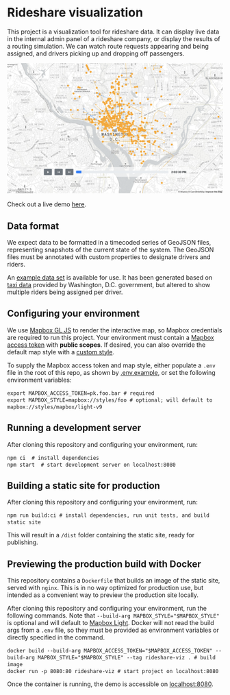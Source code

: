 # Rideshare visualization

This project is a visualization tool for rideshare data. It can display live data in the internal admin panel of a rideshare company, or display the results of a routing simulation. We can watch route requests appearing and being assigned, and drivers picking up and dropping off passengers.

![Screenshot of Rideshare viz](demo/rideshare-viz-screengrab.png?raw=true)

Check out a live demo [here](https://rideshare-viz.lesliepassante.com).

## Data format

We expect data to be formatted in a timecoded series of GeoJSON files, representing snapshots of the current state of the system. The GeoJSON files must be annotated with custom properties to designate drivers and riders.

An [example data set](https://rideshare-viz.lesliepassante.com/assets/example-geojson.zip) is available for use. It has been generated based on [taxi data](https://dfhv.dc.gov/page/dfhv-dashboard-and-statistical-data-sets) provided by Washington, D.C. government, but altered to show multiple riders being assigned per driver.

## Configuring your environment

We use [Mapbox GL JS](https://docs.mapbox.com/mapbox-gl-js/api/) to render the interactive map, so Mapbox credentials are required to run this project. Your environment must contain a [Mapbox access token](https://docs.mapbox.com/help/glossary/access-token/) with **public scopes**. If desired, you can also override the default map style with a [custom style](https://docs.mapbox.com/studio-manual/reference/styles/).

To supply the Mapbox access token and map style, either populate a `.env` file in the root of this repo, as shown by [.env.example](.env.example), or set the following environment variables:

```Shell
export MAPBOX_ACCESS_TOKEN=pk.foo.bar # required
export MAPBOX_STYLE=mapbox://styles/foo # optional; will default to mapbox://styles/mapbox/light-v9
```

## Running a development server

After cloning this repository and configuring your environment, run:

```Shell
npm ci  # install dependencies
npm start  # start development server on localhost:8080
```

## Building a static site for production

After cloning this repository and configuring your environment, run:

```Shell
npm run build:ci # install dependencies, run unit tests, and build static site
```

This will result in a `/dist` folder containing the static site, ready for publishing.

## Previewing the production build with Docker

This repository contains a `Dockerfile` that builds an image of the static site, served with `nginx`. This is in no way optimized for production use, but intended as a convenient way to preview the production site locally.

After cloning this repository and configuring your environment, run the following commands. Note that `--build-arg MAPBOX_STYLE="$MAPBOX_STYLE"` is optional and will default to [Mapbox Light](https://www.mapbox.com/maps/light-dark/). Docker will not read the build args from a `.env` file, so they must be provided as environment variables or directly specified in the command.

```Shell
docker build --build-arg MAPBOX_ACCESS_TOKEN="$MAPBOX_ACCESS_TOKEN" --build-arg MAPBOX_STYLE="$MAPBOX_STYLE" --tag rideshare-viz . # build image
docker run -p 8080:80 rideshare-viz # start project on localhost:8080
```

Once the container is running, the demo is accessible on [localhost:8080](http://localhost:8080).
